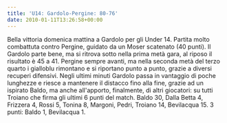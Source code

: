 ```yaml
---
title: 'U14: Gardolo-Pergine: 80-76'
date: 2010-01-11T13:26:58+00:00
---
```

Bella vittoria domenica mattina a Gardolo per gli Under 14. Partita molto combattuta contro Pergine, guidato da un Moser scatenato (40 punti). Il Gardolo parte bene, ma si ritrova sotto nella prima metà gara, al riposo il risultato è 45 a 41. Pergine sempre avanti, ma nella seconda metà del terzo quarto i gialloblu rimontano e si riportano punto a punto, grazie a diversi recuperi difensivi. Negli ultimi minuti Gardolo passa in vantaggio di poche lunghezze e riesce a mantenere il distacco fino alla fine, grazie ad un ispirato Baldo, ma anche all'apporto, finalmente, di altri giocatori: su tutti Troiano che firma gli ultimi 6 punti del match. Baldo 30, Dalla Betta 4, Frizzera 4, Rossi 5, Tonina 8, Margoni, Pedri, Troiano 14, Bevilacqua 15. 3 punti: Baldo 1, Bevilacqua 1.